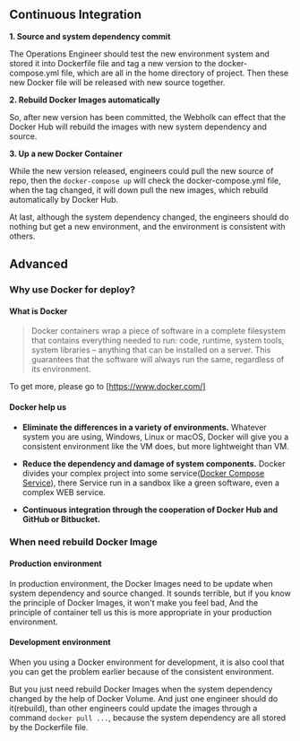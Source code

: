 <!-- # Doker - Continuous Integration -->

## Continuous Integration

**1. Source and system dependency commit**

The Operations Engineer should test the new environment system and stored it into Dockerfile file and tag a new version to the docker-compose.yml file, which are all in the home directory of project. Then these new Docker file will be released with new source together.

**2. Rebuild Docker Images automatically**

So, after new version has been committed, the Webholk can effect that the Docker Hub will rebuild the images with new system dependency and source.

**3. Up a new Docker Container**

While the new version released, engineers could pull the new source of repo, then the `docker-compose up` will check the docker-compose.yml file, when the tag changed, it will down pull the new images, which rebuild automatically by Docker Hub.

At last, although the system dependency changed, the engineers should do nothing but get a new environment, and the environment is consistent with others.


## Advanced

### Why use Docker for deploy?

#### What is Docker

> Docker containers wrap a piece of software in a complete filesystem that contains everything needed to run: code, runtime, system tools, system libraries – anything that can be installed on a server. This guarantees that the software will always run the same, regardless of its environment.

To get more, please go to [https://www.docker.com/]

#### Docker help us

- **Eliminate the differences in a variety of environments.** Whatever system you are using, Windows, Linux or macOS, Docker will give you a consistent environment like the VM does, but more lightweight than VM.

- **Reduce the dependency and damage of system components.** Docker divides your complex project into some service([Docker Compose Service]), there Service run in a sandbox like a green software, even a complex WEB service.

- **Continuous integration through the cooperation of Docker Hub and GitHub or Bitbucket.**

### When need rebuild Docker Image

#### Production environment

In production environment, the Docker Images need to be update when system dependency and source changed. It sounds terrible, but if you know the principle of Docker Images, it won't make you feel bad, And the principle of container tell us this is more appropriate in your production environment.

#### Development environment

When you using a Docker environment for development, it is also cool that you can get the problem earlier because of the consistent environment.

But you just need rebuild Docker Images when the system dependency changed by the help of Docker Volume. And just one engineer should do it(rebuild), than other engineers could update the images through a command `docker pull ...`, because the system dependency are all stored by the Dockerfile file.




[https://www.docker.com/]: https://www.docker.com/
[Docker Compose Service]: https://docs.docker.com/compose/overview/
